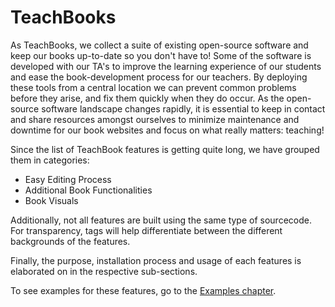# TeachBooks

As TeachBooks, we collect a suite of existing open-source software and keep our books up-to-date so you don't have to! Some of the software is developed with our TA's to improve the learning experience of our students and ease the book-development process for our teachers. By deploying these tools from a central location we can prevent common problems before they arise, and fix them quickly when they do occur. As the open-source software landscape changes rapidly, it is essential to keep in contact and share resources amongst ourselves to minimize maintenance and downtime for our book websites and focus on what really matters: teaching!

Since the list of TeachBook features is getting quite long, we have grouped them in categories:
- Easy Editing Process
- Additional Book Functionalities
- Book Visuals

Additionally, not all features are built using the same type of sourcecode. For transparency, tags will help differentiate between the different backgrounds of the features.

Finally, the purpose, installation process and usage of each features is elaborated on in the respective sub-sections.

To see examples for these features, go to the [Examples chapter](../examples/overview.md).


